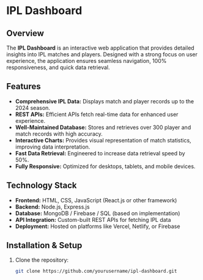 # IPL Dashboard

## Overview
The **IPL Dashboard** is an interactive web application that provides detailed insights into IPL matches and players. Designed with a strong focus on user experience, the application ensures seamless navigation, 100% responsiveness, and quick data retrieval. 

## Features
- **Comprehensive IPL Data:** Displays match and player records up to the 2024 season.
- **REST APIs:** Efficient APIs fetch real-time data for enhanced user experience.
- **Well-Maintained Database:** Stores and retrieves over 300 player and match records with high accuracy.
- **Interactive Charts:** Provides visual representation of match statistics, improving data interpretation.
- **Fast Data Retrieval:** Engineered to increase data retrieval speed by 50%.
- **Fully Responsive:** Optimized for desktops, tablets, and mobile devices.

## Technology Stack
- **Frontend:** HTML, CSS, JavaScript (React.js or other framework)
- **Backend:** Node.js, Express.js
- **Database:** MongoDB / Firebase / SQL (based on implementation)
- **API Integration:** Custom-built REST APIs for fetching IPL data
- **Deployment:** Hosted on platforms like Vercel, Netlify, or Firebase

## Installation & Setup
1. Clone the repository:
   ```bash
   git clone https://github.com/yourusername/ipl-dashboard.git
